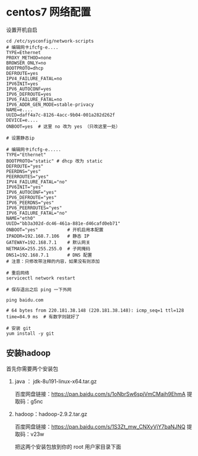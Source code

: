 # centos7 网络配置

设置开机自启

```shell
cd /etc/sysconfig/network-scripts
# 编辑网卡ifcfg-e....
TYPE=Ethernet
PROXY_METHOD=none
BROWSER_ONLY=no
BOOTPROTO=dhcp
DEFROUTE=yes
IPV4_FAILURE_FATAL=no
IPV6INIT=yes
IPV6_AUTOCONF=yes
IPV6_DEFROUTE=yes
IPV6_FAILURE_FATAL=no
IPV6_ADDR_GEN_MODE=stable-privacy
NAME=e....
UUID=daff4a7c-8126-4acc-9b04-001a282d262f
DEVICE=e....
ONBOOT=yes  # 这里 no 改为 yes （只改这里一处）

# 设置静态ip

# 编辑网卡ifcfg-e.....
TYPE="Ethernet"
BOOTPROTO="static" # dhcp 改为 static 
DEFROUTE="yes"
PEERDNS="yes"
PEERROUTES="yes"
IPV4_FAILURE_FATAL="no"
IPV6INIT="yes"
IPV6_AUTOCONF="yes"
IPV6_DEFROUTE="yes"
IPV6_PEERDNS="yes"
IPV6_PEERROUTES="yes"
IPV6_FAILURE_FATAL="no"
NAME="eth0"
UUID="bb3a302d-dc46-461a-881e-d46cafd0eb71"
ONBOOT="yes"           # 开机启用本配置
IPADDR=192.168.7.106   # 静态 IP
GATEWAY=192.168.7.1    # 默认网关
NETMASK=255.255.255.0  # 子网掩码
DNS1=192.168.7.1       # DNS 配置
# 注意：只修改带注释的内容，如果没有则添加

# 重启网络
servicectl network restart

# 保存退出之后 ping 一下外网 

ping baidu.com

# 64 bytes from 220.181.38.148 (220.181.38.148): icmp_seq=1 ttl=128 time=84.9 ms  # 有数字则就好了

# 安装 git 
yum install -y git
```

## 安装hadoop

首先你需要两个安装包

1. java ： jdk-8u191-linux-x64.tar.gz 

   百度网盘链接：https://pan.baidu.com/s/1oNbrSw6spjVmCMajh9EhmA 
   提取码：g5nc 

2. hadoop：hadoop-2.9.2.tar.gz  

   百度网盘链接：https://pan.baidu.com/s/1S3Zt_mw_CNXyVjY7baNJNQ 
   提取码：v23w

   把这两个安装包放到你的 root 用户家目录下面

   